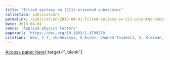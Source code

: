 ```yaml
---
title: "Tilted epitaxy on (211)-oriented substrates"
collection: publications
permalink: /publication/2013-04-01-Tilted-epitaxy-on-211-oriented-substrates
date: 2013-04-01
venue: 'Applied physics letters'
paperurl: 'https://doi.org/10.1063/1.4799278'
citation: 'Woo, S Y, <b>Devenyi, G A</b>, Ghanad-Tavakoli, S, Kleiman, R N, Preston, J S, Botton, G A, &quot;Tilted epitaxy on (211)-oriented substrates.&quot; Applied physics letters, 2013.'
---
```

[Access paper here](https://doi.org/10.1063/1.4799278){:target="_blank"}
